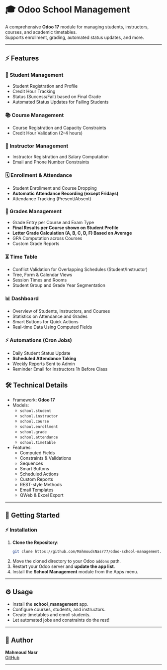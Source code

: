 # 🎓 Odoo School Management

A comprehensive **Odoo 17** module for managing students, instructors, courses, and academic timetables.  
Supports enrollment, grading, automated status updates, and more.

---

## ⚡ Features

### 👥 Student Management
- Student Registration and Profile
- Credit Hour Tracking
- Status (Success/Fail) based on Final Grade
- Automated Status Updates for Failing Students

### 📚 Course Management
- Course Registration and Capacity Constraints
- Credit Hour Validation (2–4 hours)

### 👔 Instructor Management
- Instructor Registration and Salary Computation
- Email and Phone Number Constraints

### 🗓️ Enrollment & Attendance
- Student Enrollment and Course Dropping
- **Automatic Attendance Recording (except Fridays)**
- Attendance Tracking (Present/Absent)

### 🏅 Grades Management
- Grade Entry per Course and Exam Type
- **Final Results per Course shown on Student Profile**
- **Letter Grade Calculation (A, B, C, D, F) Based on Average**
- GPA Computation across Courses
- Custom Grade Reports

### ⏳ Time Table
- Conflict Validation for Overlapping Schedules (Student/Instructor)
- Tree, Form & Calendar Views
- Session Times and Rooms
- Student Group and Grade Year Segmentation
### 📊 Dashboard
- Overview of Students, Instructors, and Courses
- Statistics on Attendance and Grades
- Smart Buttons for Quick Actions
- Real-time Data Using Computed Fields


### ⚡️ Automations (Cron Jobs)
- Daily Student Status Update
- **Scheduled Attendance Taking**
- Weekly Reports Sent to Admin
- Reminder Email for Instructors 1h Before Class

## 🛠️ Technical Details
- Framework: **Odoo 17**
- Models:
    - `school.student`
    - `school.instructor`
    - `school.course`
    - `school.enrollment`
    - `school.grade`
    - `school.attendance`
    - `school.timetable`
- Features:
    - Computed Fields
    - Constraints & Validations
    - Sequences
    - Smart Buttons
    - Scheduled Actions
    - Custom Reports
    - REST-style Methods
    - Email Templates
    - QWeb & Excel Export

---

## 🚀 Getting Started

### ⚡️ Installation
1. **Clone the Repository**:
    ```bash
    git clone https://github.com/MahmoudsNasr77/odoo-school-management.git
    ```
2. Move the cloned directory to your Odoo `addons` path.
3. Restart your Odoo server and **update the app list**.
4. Install the **School Management** module from the Apps menu.

---

## ⚙️ Usage
- Install the **school_management** app.
- Configure courses, students, and instructors.
- Create timetables and enroll students.
- Let automated jobs and constraints do the rest!

---

## 👥 Author
**Mahmoud Nasr**  
[GitHub](https://github.com/MahmoudsNasr77)

---
